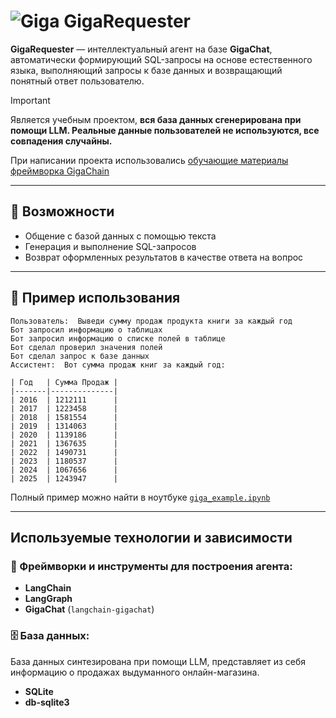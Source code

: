 # ![Giga](https://cdn-app.giga.chat/misc/0.0.0/assets/common/7ff7ea03_question-icon.svg) GigaRequester
**GigaRequester** — интеллектуальный агент на базе **GigaChat**, автоматически формирующий SQL-запросы на основе естественного языка, выполняющий запросы к базе данных и возвращающий понятный ответ пользователю.

> [!IMPORTANT]
> Является учебным проектом, __вся база данных сгенерирована при помощи LLM. Реальные данные пользователей не используются, все совпадения случайны.__

При написании проекта использовались [обучающие материалы фреймворка GigaChain](https://developers.sber.ru/docs/ru/gigachain/guides/gigachat-phone-seller-agent)

---

## 🧠 Возможности

- Общение с базой данных с помощью текста
- Генерация и выполнение SQL-запросов
- Возврат оформленных результатов в качестве ответа на вопрос

---

## 💬 Пример использования

```
Пользователь:  Выведи сумму продаж продукта книги за каждый год 
Бот запросил информацию о таблицах
Бот запросил информацию о списке полей в таблице
Бот сделал проверил значения полей
Бот сделал запрос к базе данных
Ассистент:  Вот сумма продаж книг за каждый год:

| Год   | Сумма Продаж |
|-------|--------------|
| 2016  | 1212111      |
| 2017  | 1223458      |
| 2018  | 1581554      |
| 2019  | 1314063      |
| 2020  | 1139186      |
| 2021  | 1367635      |
| 2022  | 1490731      |
| 2023  | 1180537      |
| 2024  | 1067656      |
| 2025  | 1243947      |
```

Полный пример можно найти в ноутбуке [`giga_example.ipynb`](./giga_example.ipynb)

---

## Используемые технологии и зависимости

### 🧠 Фреймворки и инструменты для построения агента:

- **LangChain** 
- **LangGraph** 
- **GigaChat** (`langchain-gigachat`)

### 🗄️ База данных:
База данных синтезирована при помощи LLM, представляет из себя информацию о продажах выдуманного онлайн-магазина.

- **SQLite**
- **db-sqlite3**
